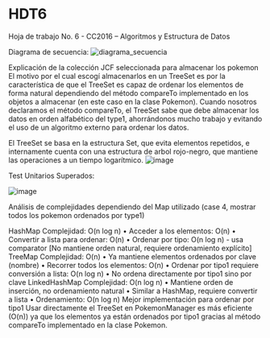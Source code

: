 # HDT6
Hoja de trabajo No. 6 - CC2016 – Algoritmos y Estructura de Datos 

Diagrama de secuencia: 
![diagrama_secuencia](https://github.com/user-attachments/assets/e1ff50b5-df82-4bf4-ad39-eb1cd418e7ec)

Explicación de la colección JCF seleccionada para almacenar los pokemon
El motivo por el cual escogí almacenarlos en un TreeSet es por la característica de que el TreeSet es capaz de ordenar los elementos de forma natural dependiendo del método compareTo implementado en los objetos a almacenar (en este caso en la clase Pokemon). Cuando nosotros declaramos el método compareTo, el TreeSet sabe que debe almacenar los datos en orden alfabético del type1, ahorrándonos mucho trabajo y evitando el uso de un algoritmo externo para ordenar los datos. 

El TreeSet se basa en la estructura Set, que evita elementos repetidos, e internamente cuenta con una estructura de arbol rojo-negro, que mantiene las operaciones a un tiempo logarítmico.
![image](https://github.com/user-attachments/assets/38d0415c-e595-4712-a1c7-d4303481061e)

Test Unitarios Superados:

![image](https://github.com/user-attachments/assets/02a0ca90-0c87-4864-94f3-78e7947f1df8)

Análisis de complejidades dependiendo del Map utilizado (case 4, mostrar todos los pokemon ordenados por type1)

HashMap
Complejidad: O(n log n)
•	Acceder a los elementos: O(n)
•	Convertir a lista para ordenar: O(n)
•	Ordenar por tipo: O(n log n) - usa comparator
[No mantiene orden natural, requiere ordenamiento explícito]
TreeMap
Complejidad: O(n)
•	Ya mantiene elementos ordenados por clave (nombre)
•	Recorrer todos los elementos: O(n)
•	Ordenar por tipo1 requiere conversión a lista: O(n log n)
•	No ordena directamente por tipo1 sino por clave
LinkedHashMap
Complejidad: O(n log n)
•	Mantiene orden de inserción, no ordenamiento natural
•	Similar a HashMap, requiere convertir a lista
•	Ordenamiento: O(n log n)
Mejor implementación para ordenar por tipo1
Usar directamente el TreeSet en PokemonManager es más eficiente (O(n)) ya que los elementos ya están ordenados por tipo1 gracias al método compareTo implementado en la clase Pokemon.


